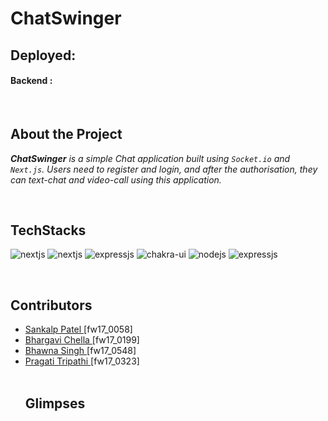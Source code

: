 # **ChatSwinger**

## **Deployed**:

#### Backend :

<br/>

## **About the Project**

_**ChatSwinger** is a simple Chat application built using `Socket.io` and `Next.js`. Users need to register and login, and after the authorisation, they can text-chat and video-call using this application._

<br/>

## **TechStacks**

 <p>
  <img src="https://img.shields.io/badge/Next.js-000000?style=for-the-badge&logo=nextdotjs&logoColor=white" alt="nextjs"/>
  <img src="https://img.shields.io/badge/Socket.io-3b3b3b?style=for-the-badge&logo=socketdotio&logoColor=white" alt="nextjs"/>
  <img src="https://img.shields.io/badge/WebRTC-bf0000?style=for-the-badge&logo=webrtc&logoColor=white" alt="expressjs"/>
  <img src="https://img.shields.io/badge/Chakra%20UI-27bdb1?style=for-the-badge&logo=chakraui&logoColor=white" alt="chakra-ui" />
  <img src="https://img.shields.io/badge/Node.js-70a760?style=for-the-badge&logo=nodedotjs&logoColor=white" alt="nodejs" />
  <img src="https://img.shields.io/badge/Express.js-000000?style=for-the-badge&logo=express&logoColor=white" alt="expressjs"/>
 </p>

<br/>

## **Contributors**
<ul>
   <li> <a href="https://github.com/Sankalp2009"> Sankalp Patel </a> [fw17_0058] </li>
   <li> <a href="https://github.com/bhargavi35"> Bhargavi Chella </a> [fw17_0199] </li>
   <li> <a href="https://github.com/Bhawna32"> Bhawna Singh </a> [fw17_0548]
  <li><a href="https://github.com/pragati-tripathi05"> Pragati Tripathi </a> [fw17_0323]</li>

<br/>

## **Glimpses**
